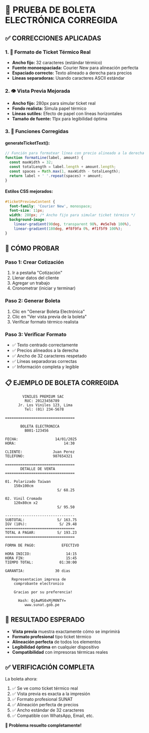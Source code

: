 # 🧾 **PRUEBA DE BOLETA ELECTRÓNICA CORREGIDA**

## ✅ **CORRECCIONES APLICADAS**

### **1. 🎯 Formato de Ticket Térmico Real**
- **Ancho fijo:** 32 caracteres (estándar térmico)
- **Fuente monoespaciada:** Courier New para alineación perfecta
- **Espaciado correcto:** Texto alineado a derecha para precios
- **Líneas separadoras:** Usando caracteres ASCII estándar

### **2. 👁️ Vista Previa Mejorada**
- **Ancho fijo:** 280px para simular ticket real
- **Fondo realista:** Simula papel térmico
- **Líneas sutiles:** Efecto de papel con líneas horizontales
- **Tamaño de fuente:** 11px para legibilidad óptima

### **3. 🔧 Funciones Corregidas**

#### **generateTicketText():**
```javascript
// Función para formatear línea con precio alineado a la derecha
function formatLine(label, amount) {
  const maxWidth = 32;
  const totalLength = label.length + amount.length;
  const spaces = Math.max(1, maxWidth - totalLength);
  return label + ' '.repeat(spaces) + amount;
}
```

#### **Estilos CSS mejorados:**
```css
#ticketPreviewContent {
  font-family: 'Courier New', monospace;
  font-size: 11px;
  width: 280px; /* Ancho fijo para simular ticket térmico */
  background-image: 
    linear-gradient(90deg, transparent 98%, #e5e7eb 100%),
    linear-gradient(180deg, #f8f9fa 0%, #f1f5f9 100%);
}
```

## 🧪 **CÓMO PROBAR**

### **Paso 1: Crear Cotización**
1. Ir a pestaña "Cotización"
2. Llenar datos del cliente
3. Agregar un trabajo
4. Cronometrar (iniciar y terminar)

### **Paso 2: Generar Boleta**
1. Clic en "Generar Boleta Electrónica"
2. Clic en "Ver vista previa de la boleta"
3. Verificar formato térmico realista

### **Paso 3: Verificar Formato**
- ✅ Texto centrado correctamente
- ✅ Precios alineados a la derecha
- ✅ Ancho de 32 caracteres respetado
- ✅ Líneas separadoras correctas
- ✅ Información completa y legible

## 📋 **EJEMPLO DE BOLETA CORREGIDA**

```
        VINILES PREMIUM SAC        
         RUC: 20123456789          
      Jr. Los Viniles 123, Lima    
         Tel: (01) 234-5678        

================================

       BOLETA ELECTRONICA         
         B001-123456              

FECHA:                 14/01/2025
HORA:                      14:30

CLIENTE:              Juan Perez
TELEFONO:             987654321

================================
       DETALLE DE VENTA          
================================

01. Polarizado Taiwan
    150x100cm
                        S/ 68.25

02. Vinil Cromado
    120x80cm x2
                        S/ 95.50

--------------------------------
SUBTOTAL:               S/ 163.75
IGV (18%):               S/ 29.48
================================
TOTAL A PAGAR:          S/ 193.23
================================

FORMA DE PAGO:            EFECTIVO

HORA INICIO:                14:15
HORA FIN:                   15:45
TIEMPO TOTAL:            01:30:00

GARANTIA:              30 dias

   Representacion impresa de     
    comprobante electronico      

    Gracias por su preferencia!  

      Hash: QjAwMS0xMjM0NTY=      
         www.sunat.gob.pe         
```

## 🎯 **RESULTADO ESPERADO**

- **Vista previa** muestra exactamente cómo se imprimirá
- **Formato profesional** tipo ticket térmico
- **Alineación perfecta** de todos los elementos
- **Legibilidad óptima** en cualquier dispositivo
- **Compatibilidad** con impresoras térmicas reales

## ✅ **VERIFICACIÓN COMPLETA**

La boleta ahora:
1. ✅ Se ve como ticket térmico real
2. ✅ Vista previa es exacta a la impresión
3. ✅ Formato profesional SUNAT
4. ✅ Alineación perfecta de precios
5. ✅ Ancho estándar de 32 caracteres
6. ✅ Compatible con WhatsApp, Email, etc.

**🎉 Problema resuelto completamente!**